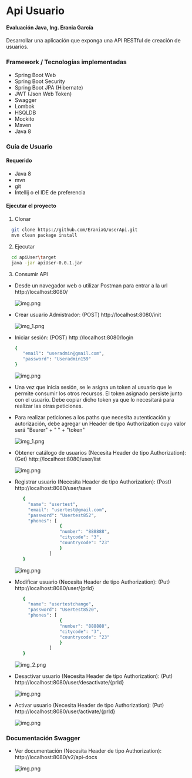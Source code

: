 # Api Usuario

#### Evaluación Java, Ing. Erania García

Desarrollar una aplicación que exponga una API RESTful de creación de usuarios.

### Framework / Tecnologías implementadas

* Spring Boot Web
* Spring Boot Security
* Spring Boot JPA (Hibernate)
* JWT (Json Web Token)
* Swagger
* Lombok
* HSQLDB
* Mockito
* Maven
* Java 8

### Guía de Usuario

#### Requerido

* Java 8
* mvn
* git
* Intellij o el IDE de preferencia

#### Ejecutar el proyecto

1. Clonar

 ```bash
   git clone https://github.com/EraniaG/userApi.git
   mvn clean package install
 ```

2. Ejecutar

 ```bash
   cd apiUser\target
   java -jar apiUser-0.0.1.jar
 ```

3. Consumir API

* Desde un navegador web o utilizar Postman para entrar a la url http://localhost:8080/
  

  ![img.png](imagesReadme/img.png)

  
* Crear usuario Admistrador: (POST) http://localhost:8080/init
  

  ![img_1.png](imagesReadme/img_init.png)
  

* Iniciar sesión: (POST) http://localhost:8080/login
   ```bash
  {
      "email": "useradmin@gmail.com",
      "password": "Useradmin159"
  }
   ```
 

  ![img.png](imagesReadme/img_login.png)
  

* Una vez que inicia sesión, se le asigna un token al usuario que le permite consumir los otros recursos. El token
  asignado persiste junto con el usuario. Debe copiar dicho token ya que lo necesitará para realizar las otras peticiones.
  

* Para realizar peticiones a los paths que necesita autenticación y autorización, debe agregar 
  un Header de tipo Authorization cuyo valor será "Bearer" + " " + "token"
  

  ![img_1.png](imagesReadme/img_auth.png)
  

* Obtener catálogo de usuarios (Necesita Header de tipo Authorization): (Get) http://localhost:8080/user/list
  
  
  ![img.png](imagesReadme/img_list_user.png)


* Registrar usuario (Necesita Header de tipo Authorization): (Post) http://localhost:8080/user/save
   ```bash
      {
        "name": "usertest",
        "email": "usertest@gmail.com",
        "password": "Usertest852",
        "phones": [
					{
					"number": "888888",
					"citycode": "3",
					"countrycode": "23"
					}
				]
      }
   ```
  

  ![img.png](imagesReadme/img_save.png)
  
  
* Modificar usuario (Necesita Header de tipo Authorization): (Put) http://localhost:8080/user/{prId}
   ```bash
      {
        "name": "usertestchange",
        "password": "Usertest8520",
        "phones": [
					{
					"number": "888888",
					"citycode": "3",
					"countrycode": "23"
					}
				]
      }
   ```
  

  ![img_2.png](imagesReadme/img_update.png)
  

* Desactivar usuario (Necesita Header de tipo Authorization): (Put) http://localhost:8080/user/desactivate/{prId}
  

  ![img.png](imagesReadme/img_desactivate.png)
  
  
* Activar usuario (Necesita Header de tipo Authorization): (Put) http://localhost:8080/user/activate/{prId}
  

  ![img.png](imagesReadme/img_activate.png)


### Documentación Swagger

* Ver documentación (Necesita Header de tipo Authorization): http://localhost:8080/v2/api-docs


  ![img.png](imagesReadme/img_docs.png)

